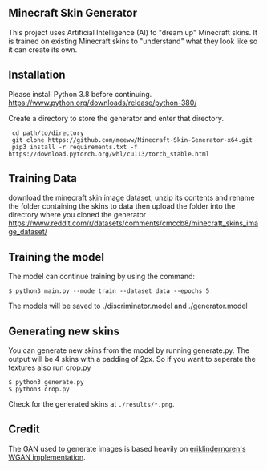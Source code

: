 ## Minecraft Skin Generator
This project uses Artificial Intelligence (AI) to "dream up" Minecraft skins. It is trained on existing Minecraft skins to "understand" what they look like so it can create its own.

## Installation
Please install Python 3.8 before continuing. https://www.python.org/downloads/release/python-380/

Create a directory to store the generator and enter that directory.
   
     cd path/to/directory
     git clone https://github.com/meeww/Minecraft-Skin-Generator-x64.git
     pip3 install -r requirements.txt -f https://download.pytorch.org/whl/cu113/torch_stable.html

## Training Data
 download the minecraft skin image dataset, unzip its contents and rename the folder containing the skins to data
 then upload the folder into the directory where you cloned the generator
 https://www.reddit.com/r/datasets/comments/cmccb8/minecraft_skins_image_dataset/
    
## Training the model
The model can continue training by using the command:

    $ python3 main.py --mode train --dataset data --epochs 5

The models will be saved to ./discriminator.model and ./generator.model
   
## Generating new skins
You can generate new skins from the model by running generate.py. The output will be 4 skins with a padding of 2px. So if you want to seperate the textures also run crop.py

    $ python3 generate.py
    $ python3 crop.py

Check for the generated skins at `./results/*.png`.

## Credit   

The GAN used to generate images is based heavily on [eriklindernoren's WGAN implementation](https://github.com/eriklindernoren/PyTorch-GAN/blob/master/implementations/wgan/wgan.py).
